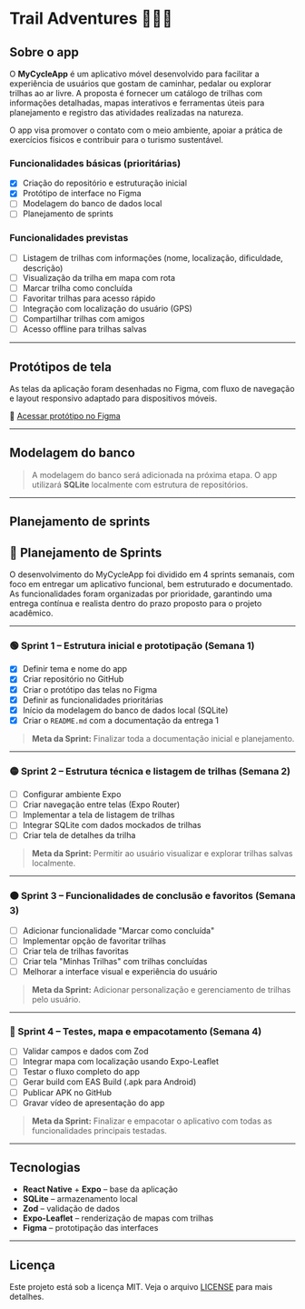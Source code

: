 # Trail Adventures 🌿🚴‍♀️

## Sobre o app

O **MyCycleApp** é um aplicativo móvel desenvolvido para facilitar a experiência de usuários que gostam de caminhar, pedalar ou explorar trilhas ao ar livre. A proposta é fornecer um catálogo de trilhas com informações detalhadas, mapas interativos e ferramentas úteis para planejamento e registro das atividades realizadas na natureza.

O app visa promover o contato com o meio ambiente, apoiar a prática de exercícios físicos e contribuir para o turismo sustentável.

### Funcionalidades básicas (prioritárias)

- [x] Criação do repositório e estruturação inicial
- [x] Protótipo de interface no Figma
- [ ] Modelagem do banco de dados local
- [ ] Planejamento de sprints

### Funcionalidades previstas

- [ ] Listagem de trilhas com informações (nome, localização, dificuldade, descrição)
- [ ] Visualização da trilha em mapa com rota
- [ ] Marcar trilha como concluída
- [ ] Favoritar trilhas para acesso rápido
- [ ] Integração com localização do usuário (GPS)
- [ ] Compartilhar trilhas com amigos
- [ ] Acesso offline para trilhas salvas

---

## Protótipos de tela

As telas da aplicação foram desenhadas no Figma, com fluxo de navegação e layout responsivo adaptado para dispositivos móveis.

🔗 [Acessar protótipo no Figma](https://www.figma.com/design/IdEZSxX7lSY3DY8Br70Vq0/Mobile?node-id=0-1&p=f&t=Cuno5OlMwEpQLhMx-0)

---

## Modelagem do banco

> A modelagem do banco será adicionada na próxima etapa. O app utilizará **SQLite** localmente com estrutura de repositórios.

---

## Planejamento de sprints

## 📆 Planejamento de Sprints

O desenvolvimento do MyCycleApp foi dividido em 4 sprints semanais, com foco em entregar um aplicativo funcional, bem estruturado e documentado. As funcionalidades foram organizadas por prioridade, garantindo uma entrega contínua e realista dentro do prazo proposto para o projeto acadêmico.

---

### 🟢 Sprint 1 – Estrutura inicial e prototipação (Semana 1)

- [x] Definir tema e nome do app  
- [x] Criar repositório no GitHub  
- [x] Criar o protótipo das telas no Figma  
- [x] Definir as funcionalidades prioritárias  
- [x] Início da modelagem do banco de dados local (SQLite)  
- [x] Criar o `README.md` com a documentação da entrega 1  

> **Meta da Sprint:** Finalizar toda a documentação inicial e planejamento.

---

### 🟡 Sprint 2 – Estrutura técnica e listagem de trilhas (Semana 2)

- [ ] Configurar ambiente Expo  
- [ ] Criar navegação entre telas (Expo Router)  
- [ ] Implementar a tela de listagem de trilhas  
- [ ] Integrar SQLite com dados mockados de trilhas  
- [ ] Criar tela de detalhes da trilha  

> **Meta da Sprint:** Permitir ao usuário visualizar e explorar trilhas salvas localmente.

---

### 🟠 Sprint 3 – Funcionalidades de conclusão e favoritos (Semana 3)

- [ ] Adicionar funcionalidade "Marcar como concluída"  
- [ ] Implementar opção de favoritar trilhas  
- [ ] Criar tela de trilhas favoritas  
- [ ] Criar tela "Minhas Trilhas" com trilhas concluídas  
- [ ] Melhorar a interface visual e experiência do usuário  

> **Meta da Sprint:** Adicionar personalização e gerenciamento de trilhas pelo usuário.

---

### 🔵 Sprint 4 – Testes, mapa e empacotamento (Semana 4)

- [ ] Validar campos e dados com Zod  
- [ ] Integrar mapa com localização usando Expo-Leaflet  
- [ ] Testar o fluxo completo do app  
- [ ] Gerar build com EAS Build (.apk para Android)  
- [ ] Publicar APK no GitHub  
- [ ] Gravar vídeo de apresentação do app  

> **Meta da Sprint:** Finalizar e empacotar o aplicativo com todas as funcionalidades principais testadas.

---

## Tecnologias

- **React Native** + **Expo** – base da aplicação
- **SQLite** – armazenamento local
- **Zod** – validação de dados
- **Expo-Leaflet** – renderização de mapas com trilhas
- **Figma** – prototipação das interfaces

---

## Licença

Este projeto está sob a licença MIT. Veja o arquivo [LICENSE](./LICENSE) para mais detalhes.
